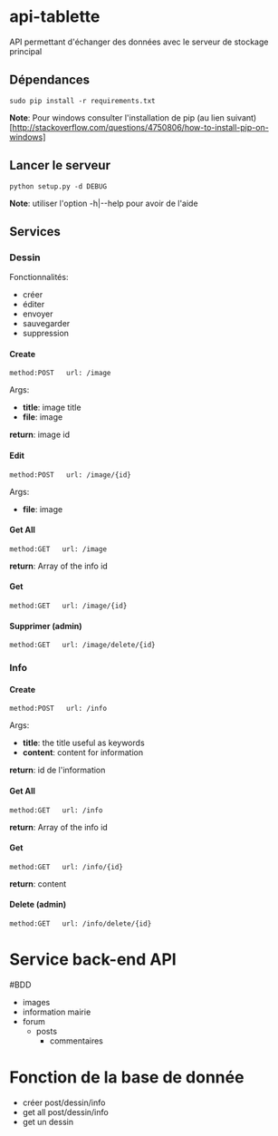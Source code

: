 # api-tablette

API permettant d'échanger des données avec le serveur de stockage principal

## Dépendances

```
sudo pip install -r requirements.txt
```
**Note**: Pour windows consulter l'installation de pip (au lien suivant)[http://stackoverflow.com/questions/4750806/how-to-install-pip-on-windows]

## Lancer le serveur

```
python setup.py -d DEBUG
```
**Note**: utiliser l'option -h|--help pour avoir de l'aide

## Services

### Dessin

Fonctionnalités:
  * créer
  * éditer
  * envoyer
  * sauvegarder
  * suppression

#### Create
```
method:POST   url: /image
```
Args:
  * **title**: image title
  * **file**: image

**return**: image id

#### Edit
```
method:POST   url: /image/{id}
```
Args:
  * **file**: image

#### Get All
```
method:GET   url: /image
```
**return**: Array of the info id

#### Get
```
method:GET   url: /image/{id}
```

#### Supprimer (admin)
```
method:GET   url: /image/delete/{id}
```

### Info

#### Create
```
method:POST   url: /info
```
Args:
  * **title**: the title useful as keywords
  * **content**: content for information

**return**: id de l'information

#### Get All
```
method:GET   url: /info
```
**return**: Array of the info id

#### Get
```
method:GET   url: /info/{id}
```
**return**: content

#### Delete (admin)
```
method:GET   url: /info/delete/{id}
```

# Service back-end API

#BDD

- images
- information mairie
- forum
  - posts
    - commentaires


# Fonction de la base de donnée

- créer post/dessin/info
- get all post/dessin/info
- get un dessin
